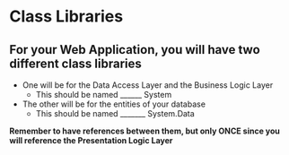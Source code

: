 # Class Libraries

## For your Web Application, you will have two different class libraries
- One will be for the Data Access Layer and the Business Logic Layer
  - This should be named ______ System
- The other will be for the entities of your database
  - This should be named _______ System.Data
  
  
**Remember to have references between them, but only ONCE since you will reference the Presentation Logic Layer**
